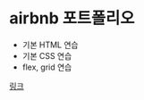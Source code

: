 # airbnb 포트폴리오

+ 기본 HTML 연습
+ 기본 CSS 연습
+ flex, grid 연습

[링크](https://spearstring.github.io/airbnb/)
